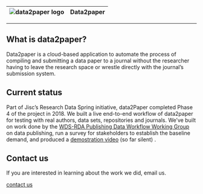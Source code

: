 | ![data2paper logo](/images/logo_150.png) | Data2paper |
| ---------------------------------------- | ---------: |

----



##  What is data2paper?

Data2paper is a cloud-based application to automate the process of  compiling and submitting a data paper to a journal without the  researcher having to leave the research space or wrestle directly with  the journal’s submission system.



##  Current status

Part of Jisc’s Research Data Spring initiative, data2Paper completed  Phase 4 of the project in 2018. We built a live end-to-end workflow of  data2paper for testing with real authors, data sets, repositories and  journals. We’ve built on work done by the [WDS-RDA Publishing Data Workflow Working Group](https://zenodo.org/record/56789?ln=en#.V5x4r1fz6n9) on data publishing, run a survey for stakeholders to establish the baseline demand, and produced a [demostration video]( https://www.youtube.com/watch?v=aCoCvcHij6Y) (so far silent) . 



## Contact us         

If you are interested in learning about the work we did, email us.        

[contact us](mailto:contact@example.com?subject=[data2paper])

